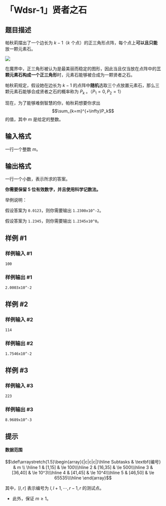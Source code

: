 # 「Wdsr-1」贤者之石

## 题目描述

帕秋莉摆出了一个边长为 $k-1$（$k$ 个点）的正三角形点阵，每个点上**可以且只能**放一颗元素石。  

![](https://cdn.luogu.com.cn/upload/image_hosting/h84oo82e.png)

在魔界中，正三角形被认为是最美丽而稳定的图形，因此当且仅当放在点阵中的**三颗元素石构成一个正三角形**时，元素石能够被合成为一颗贤者之石。 

帕秋莉规定，假设她在边长为 $k-1$ 的点阵中**随机**选取三个点放置元素石，那么三颗元素石能够合成贤者之石的概率称为 $P_k$ 。（$P_1=0, P_2=1$）  

现在，为了能够难倒智慧的你，帕秋莉想要你求出
$$\sum_{k=m}^{+\infty}P_k$$ 
的值，其中 $m$ 是给定的整数。

## 输入格式

一行一个整数 $m$。

## 输出格式

一行一个小数，表示所求的答案。

**你需要保留 $5$ 位有效数字，并且使用科学记数法。**

举例说明：

假设答案为 ``0.0123``，则你需要输出 ``1.2300x10^-2``。

假设答案为 ``1.2345``，则你需要输出 ``1.2345x10^0``。


## 样例 #1

### 样例输入 #1
```
100
```

### 样例输出 #1

```
2.0003x10^-2
```

## 样例 #2

### 样例输入 #2
```
114
```

### 样例输出 #2

```
1.7546x10^-2
```

## 样例 #3

### 样例输入 #3
```
223
```

### 样例输出 #3

```
8.9689x10^-3
```

## 提示

#### 数据范围

$$\def\arraystretch{1.5}\begin{array}{|c|c|c|}\hline
Subtasks & \textbf{编号} & m \\ \hline
1 & [1,15] & \le 100\\\hline
2 & [16,35] & \le 500\\\hline
3 & [36,40] & \le 10^3\\\hline
4 & [41,45] & \le 10^4\\\hline
5 & [46,50] & \le 65535\\\hline
\end{array}$$

其中，$[l,r]$ 表示编号为 $l,l+1,\cdots,r-1,r$ 的测试点。

- 此外，保证 $m\ge 1$。
